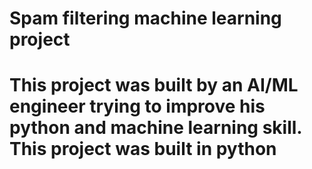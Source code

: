 # Spam filtering machine learning project
# This project was built by an AI/ML engineer trying to improve his python and machine learning skill. This project was built in python

